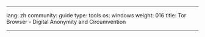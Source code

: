 

---

lang: zh
community: guide
type: tools
os: windows
weight: 016
title: Tor Browser - Digital Anonymity and Circumvention

---

<stub>

